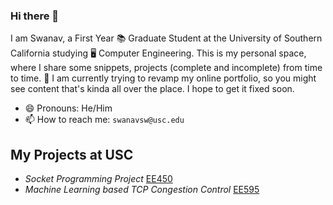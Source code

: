 ### Hi there 👋

I am Swanav, a First Year 📚 Graduate Student at the University of Southern California studying 🖥️ Computer Engineering. This is my personal space, where I share some snippets, projects (complete and incomplete) from time to time. 🔭 I am currently trying to revamp my online portfolio, so you might see content that's kinda all over the place. I hope to get it fixed soon. 

- 😄 Pronouns: He/Him
- 📫 How to reach me: `swanavsw@usc.edu`

<!--
- 🌱 I’m currently learning ...
- 👯 I’m looking to collaborate on ...
- 🤔 I’m looking for help with ...
- 💬 Ask me about ...
- ⚡ Fun fact: ...
-->

## My Projects at USC

- *Socket Programming Project* [EE450](https://github.com/swanav/ee450-project-fall-22)
- *Machine Learning based TCP Congestion Control* [EE595](https://github.com/swanav/ee595-project-spring-23)
